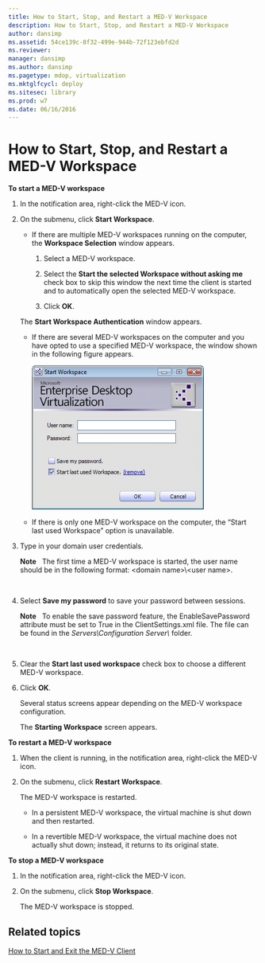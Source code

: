 ```yaml
---
title: How to Start, Stop, and Restart a MED-V Workspace
description: How to Start, Stop, and Restart a MED-V Workspace
author: dansimp
ms.assetid: 54ce139c-8f32-499e-944b-72f123ebfd2d
ms.reviewer: 
manager: dansimp
ms.author: dansimp
ms.pagetype: mdop, virtualization
ms.mktglfcycl: deploy
ms.sitesec: library
ms.prod: w7
ms.date: 06/16/2016
---
```



# How to Start, Stop, and Restart a MED-V Workspace


**To start a MED-V workspace**

1.  In the notification area, right-click the MED-V icon.

2.  On the submenu, click **Start Workspace**.

    -   If there are multiple MED-V workspaces running on the computer, the **Workspace Selection** window appears.

        1.  Select a MED-V workspace.

        2.  Select the **Start the selected Workspace without asking me** check box to skip this window the next time the client is started and to automatically open the selected MED-V workspace.

        3.  Click **OK**.

    The **Start Workspace Authentication** window appears.

    -   If there are several MED-V workspaces on the computer and you have opted to use a specified MED-V workspace, the window shown in the following figure appears.

        ![](images/medv-logon.gif)

    -   If there is only one MED-V workspace on the computer, the “Start last used Workspace” option is unavailable.

3.  Type in your domain user credentials.

    **Note**  
    The first time a MED-V workspace is started, the user name should be in the following format: &lt;domain name&gt;\\&lt;user name&gt;.

     

4.  Select **Save my password** to save your password between sessions.

    **Note**  
    To enable the save password feature, the EnableSavePassword attribute must be set to True in the ClientSettings.xml file. The file can be found in the *Servers\\Configuration Server\\* folder.

     

5.  Clear the **Start last used workspace** check box to choose a different MED-V workspace.

6.  Click **OK**.

    Several status screens appear depending on the MED-V workspace configuration.

    The **Starting Workspace** screen appears.

**To restart a MED-V workspace**

1.  When the client is running, in the notification area, right-click the MED-V icon.

2.  On the submenu, click **Restart Workspace**.

    The MED-V workspace is restarted.

    -   In a persistent MED-V workspace, the virtual machine is shut down and then restarted.

    -   In a revertible MED-V workspace, the virtual machine does not actually shut down; instead, it returns to its original state.

**To stop a MED-V workspace**

1.  In the notification area, right-click the MED-V icon.

2.  On the submenu, click **Stop Workspace**.

    The MED-V workspace is stopped.

## Related topics


[How to Start and Exit the MED-V Client](how-to-start-and-exit-the-med-v-client.md)

 

 





